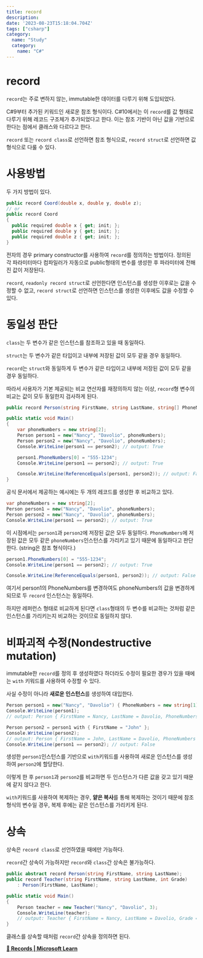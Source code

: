```yaml
---
title: record
description:
date: '2023-08-23T15:18:04.704Z'
tags: ["csharp"]
category:
  name: "Study"
  category:
    name: "C#"
---
```


# record

`record`는 주로 변하지 않는, immutable한 데이터를 다루기 위해 도입되었다.

C#9부터 추가된 키워드인 새로운 참조 형식이다. C#10에서는 이 `record`를 값 형태로 다루기 위해 레코드 구조체가 추가되었다고 한다. 이는 참조 기반이 아닌 값을 기반으로 한다는 점에서 클래스와 다르다고 한다.

`record` 또는 `record class`로 선언하면 참조 형식으로, `record struct`로 선언하면 값 형식으로 다룰 수 있다.

# 사용방법

두 가지 방법이 있다.

```csharp
public record Coord(double x, double y, double z);
// or
public record Coord
{
  public required double x { get; init; };
  public required double y { get; init; };
  public required double z { get; init; };
}
```

전자의 경우 primary constructor를 사용하여 `record`를 정의하는 방법이다. 정의된 각 파라미터마다 컴파일러가 자동으로 public형태의 변수를 생성한 후 파라미터에 전해진 값이 저장된다.

`record`, `readonly record struct`로 선언한다면 인스턴스를 생성한 이후로는 값을 수정할 수 없고, `record struct`로 선언하면 인스턴스를 생성한 이후에도 값을 수정할 수 있다.

# 동일성 판단

`class`는 두 변수가 같은 인스턴스를 참조하고 있을 때 동일하다.

`struct`는 두 변수가 같은 타입이고 내부에 저장된 값이 모두 같을 경우 동일하다.

`record`는 `struct`와 동일하게 두 변수가 같은 타입이고 내부에 저장된 값이 모두 같을 경우 동일하다.

따라서 사용자가 기본 제공되는 비교 연산자를 재정의하지 않는 이상, `record`형 변수의 비교는 값이 모두 동일한지 검사하게 된다.

```csharp
public record Person(string FirstName, string LastName, string[] PhoneNumbers);

public static void Main()
{
    var phoneNumbers = new string[2];
    Person person1 = new("Nancy", "Davolio", phoneNumbers);
    Person person2 = new("Nancy", "Davolio", phoneNumbers);
    Console.WriteLine(person1 == person2); // output: True

    person1.PhoneNumbers[0] = "555-1234";
    Console.WriteLine(person1 == person2); // output: True

    Console.WriteLine(ReferenceEquals(person1, person2)); // output: False
}
```

공식 문서에서 제공하는 예시에는 두 개의 레코드를 생성한 후 비교하고 있다. 

```csharp
var phoneNumbers = new string[2];
Person person1 = new("Nancy", "Davolio", phoneNumbers);
Person person2 = new("Nancy", "Davolio", phoneNumbers);
Console.WriteLine(person1 == person2); // output: True
```

이 시점에서는 `person1`과 `person2`에 저장된 값은 모두 동일하다. `PhoneNumbers`에 저장된 값은 모두 같은 `phoneNumbers`인스턴스를 가리키고 있기 때문에 동일하다고 판단한다. (string은 참조 형식이다.)

```csharp
person1.PhoneNumbers[0] = "555-1234";
Console.WriteLine(person1 == person2); // output: True

Console.WriteLine(ReferenceEquals(person1, person2)); // output: False
```

여기서 person1의 PhoneNumbers를 변경하여도 phoneNumbers의 값을 변경하게 되므로 두 `record` 인스턴스는 동일하다.

하지만 레퍼런스 형태로 비교하게 된다면 `class`형태의 두 변수를 비교하는 것처럼 같은 인스턴스를 가리키는지 비교하는 것이므로 동일하지 않다.

# 비파괴적 수정(Nondestructive mutation)

immutable한 `record`를 정의 후 생성하였다 하더라도 수정이 필요한 경우가 있을 때에는 `with` 키워드를 사용하여 수정할 수 있다.

사실 수정이 아니라 **새로운 인스턴스**를 생성하여 대입한다.

```csharp
Person person1 = new("Nancy", "Davolio") { PhoneNumbers = new string[1] };
Console.WriteLine(person1);
// output: Person { FirstName = Nancy, LastName = Davolio, PhoneNumbers = System.String[] }

Person person2 = person1 with { FirstName = "John" };
Console.WriteLine(person2);
// output: Person { FirstName = John, LastName = Davolio, PhoneNumbers = System.String[] }
Console.WriteLine(person1 == person2); // output: False
```

생성한 `person1`인스턴스를 기반으로 `with`키워드를 사용하여 새로운 인스턴스를 생성하여 `person2`에 할당한다.

이렇게 한 후 `person1`과 `person2`를 비교하면 두 인스턴스가 다른 값을 갖고 있기 때문에 같지 않다고 한다.

`with`키워드를 사용하여 복제하는 경우, **얕은 복사**를 통해 복제하는 것이기 때문에 참조 형식의 변수일 경우, 복제 후에는 같은 인스턴스를 가리키게 된다.

# 상속

상속은 `record class`로 선언하였을 때에만 가능하다.

`record`간 상속이 가능하지만 `record`와 `class`간 상속은 불가능하다.

```csharp
public abstract record Person(string FirstName, string LastName);
public record Teacher(string FirstName, string LastName, int Grade)
    : Person(FirstName, LastName);

public static void Main()
{
    Person teacher = new Teacher("Nancy", "Davolio", 3);
    Console.WriteLine(teacher);
    // output: Teacher { FirstName = Nancy, LastName = Davolio, Grade = 3 }
}
```

클래스를 상속할 때처럼 `record`간 상속을 정의하면 된다. 

**[:link: Records | Microsoft Learn](https://learn.microsoft.com/en-us/dotnet/csharp/language-reference/builtin-types/record)**
